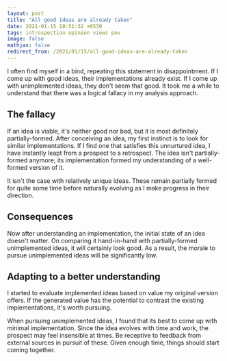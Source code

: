 ```yaml
---
layout: post
title: "All good ideas are already taken"
date: 2021-01-15 18:51:32 +0530
tags: introspection opinion views pov
image: false
mathjax: false
redirect_from: /2021/01/15/all-good-ideas-are-already-taken
---
```


I often find myself in a bind, repeating this statement in disappointment. If I
come up with good ideas, their implementations already exist. If I come up with
unimplemented ideas, they don't seem that good. It took me a while to understand
that there was a logical fallacy in my analysis approach.

## The fallacy

If an idea is viable, it's neither good nor bad, but it is most definitely
partially-formed. After conceiving an idea, my first instinct is to look for
similar implementations. If I find one that satisfies this unnurtured idea, I
have instantly leapt from a prospect to a retrospect. The idea isn't
partially-formed anymore; its implementation formed my understanding of a
well-formed version of it.

It isn't the case with relatively unique ideas. These remain partially formed
for quite some time before naturally evolving as I make progress in their
direction.

## Consequences

Now after understanding an implementation, the initial state of an idea doesn't
matter. On comparing it hand-in-hand with partially-formed unimplemented ideas,
it will certainly look good. As a result, the morale to pursue unimplemented
ideas will be significantly low.

## Adapting to a better understanding

I started to evaluate implemented ideas based on value my original version
offers. If the generated value has the potential to contrast the existing
implementations, it's worth pursuing.

When pursuing unimplemented ideas, I found that its best to come up with minimal
implementation. Since the idea evolves with time and work, the prospect may feel
insensible at times. Be receptive to feedback from external sources in pursuit
of these. Given enough time, things should start coming together.
